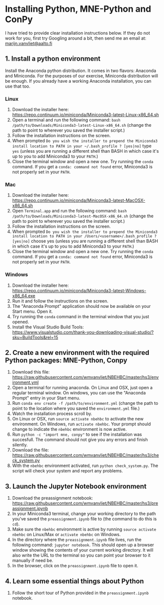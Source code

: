 # Installing Python, MNE-Python and ConPy

I have tried to provide clear installation instructions below. If they do not work for you, first try Googling around a bit, then send me an email at: marijn.vanvliet@aalto.fi 

## 1. Install a python environment

Install the Anaconda python distribution. It comes in two flavors: Anaconda and Miniconda. For the purposes of our exercise, Miniconda distribution will be enough. If you already have a working Anaconda installation, you can use that too.
 
### Linux

1. Download the installer here: https://repo.continuum.io/miniconda/Miniconda3-latest-Linux-x86_64.sh
1. Open a terminal and run the following command: `bash /path/to/Downloads/Miniconda3-latest-Linux-x86_64.sh` (change the path to point to wherever you saved the installer script.)
1. Follow the installation instructions on the screen.
1. When prompted `Do you wish the installer to prepend the Miniconda3 install location to PATH in your ~/.bash_profile ? [yes|no]` type `yes` (unless you are running a different shell than BASH in which case it's up to you to add Miniconda3 to your `PATH`.)
1. Close the terminal window and open a new one. Try running the `conda` command. If you get a `conda: command not found` error, Miniconda3 is not properly set in your `PATH`. 

### Mac

1. Download the installer here: https://repo.continuum.io/miniconda/Miniconda3-latest-MacOSX-x86_64.sh
1. Open `Terminal.app` and run the following command: `bash /path/to/Downloads/Miniconda3-latest-MacOSX-x86_64.sh` (change the path to point to wherever you saved the installer script.)
1. Follow the installation instructions on the screen.
1. When prompted `Do you wish the installer to prepend the Miniconda3 install location to PATH in your /Users/<username>/.bash_profile ? [yes|no]` choose yes (unless you are running a different shell than BASH in which case it's up to you to add Miniconda3 to your `PATH`.)
1. Close the terminal window and open a new one. Try running the `conda` command. If you get a `conda: command not found` error, Miniconda3 is not properly set in your `PATH`. 

### Windows

1. Download the installer here: https://repo.continuum.io/miniconda/Miniconda3-latest-Windows-x86_64.exe
1. Run it and follow the instructions on the screen.
1. The "Anaconda Prompt" application should now be available on your Start menu. Open it.
1. Try running the `conda` command in the terminal window that you just opened.
1. Install the Visual Studio Build Tools: https://www.visualstudio.com/thank-you-downloading-visual-studio/?sku=BuildTools&rel=15


## 2. Create a new environment with the required Python packages: MNE-Python, Conpy

1. Download this file: https://raw.githubusercontent.com/wmvanvliet/NBEHBC/master/hs3/environment.yml
1. Open a terminal for running anaconda. On Linux and OSX, just open a regular terminal window. On windows, you can use the "Anaconda Prompt" entry in your Start menu. 
1. Run `conda env create -f /path/to/environment.yml` (change the path to point to the location where you saved the `environment.yml` file.)
1. Watch the installation process scroll by.
1. On Linux or OSX, run `source activate nbehbc` to activate the new environment. On Windows, run `activate nbehbc`. Your prompt should change to indicate the `nbehbc` environment is now active.
1. Run `python -c "import mne, conpy"` to see if the installation was succesfull. The command should not give you any errors and finish silently.
1. Download the file: https://raw.githubusercontent.com/wmvanvliet/NBEHBC/master/hs3/check_system.py
1. With the `nbehbc` environment activated, run `python check_system.py`. The script will check your system and report any problems.


## 3. Launch the Jupyter Notebook environment

1. Download the preassignment notebook: https://raw.githubusercontent.com/wmvanvliet/NBEHBC/master/hs3/preassignment.ipynb
1. In your Miniconda3 terminal, change your working directory to the path you've saved the `preassignment.ipynb` file to (the command to do this is `cd`).
1. Make sure the `nbehbc` environment is active by running `source activate nbehbc` on Linux/Max or `activate nbehbc` on Windows.
1. In the directory where the `preassignment.ipynb` file lives, run the following command: `jupyter notebook`. This should open up a browser window showing the contents of your current working directory. It will also write the URL to the terminal so you can point your browser to it manually if need be.
1. In the browser, click on the `preassignment.ipynb` file to open it.


## 4. Learn some essential things about Python

1. Follow the short tour of Python provided in the `preassignment.ipynb` notebook.
